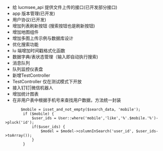 
- 给 lucmsee_api 提供文件上传的接口(已开发部分接口)
- app 版本管理(已开发)
- 用户协议(已开发)
- 增加列表刷新按钮 (搜索按钮也是刷新按钮)
- 增加地图组件
- 增加多图上传示例与数据库设计
- 优化搜索功能
- lu 端增加时间戳格式化函数
- 数据字典/表状态管理（输入即自动执行搜索)
- 消息队列
- 队列监控仪表盘
- 新增TestController
- TestController 仅在测试模式下开放
- 接入钉钉|微信机器人
- 增加统计图表
- 在非用户表中根据手机号来查找用户数据，方法统一封装
```
       $mobile = isset_and_not_empty($search_data, 'mobile');
        if ($mobile) {
            $user_ids = User::where('mobile','like','%'.$mobile.'%')->pluck('id');
            if($user_ids) {
                $model = $model->columnInSearch('user_id', $user_ids->toArray());
            }
        }
```

